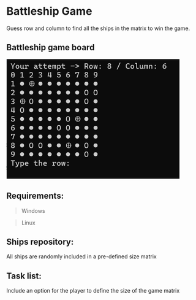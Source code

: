 # Battleship Game

Guess row and column to find all the ships in the matrix to win the game.

## Battleship game board

![gameboard](matrix_battleship.png)

## Requirements:

>Windows

>Linux

## Ships repository:

All ships are randomly included in a pre-defined size matrix

## Task list:

Include an option for the player to define the size of the game matrix 